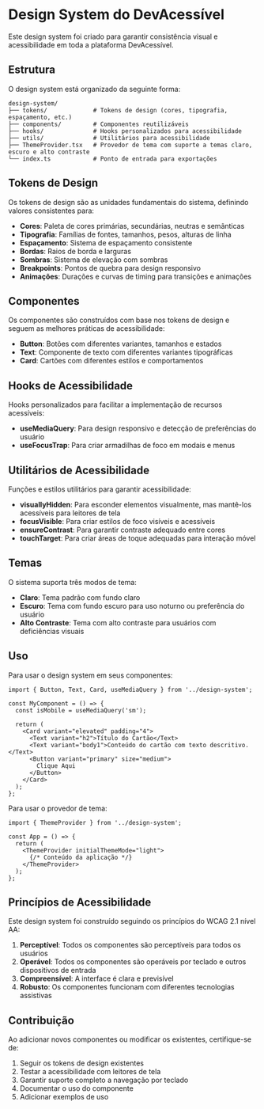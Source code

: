 # Design System do DevAcessível

Este design system foi criado para garantir consistência visual e acessibilidade em toda a plataforma DevAcessível.

## Estrutura

O design system está organizado da seguinte forma:

```
design-system/
├── tokens/             # Tokens de design (cores, tipografia, espaçamento, etc.)
├── components/         # Componentes reutilizáveis
├── hooks/              # Hooks personalizados para acessibilidade
├── utils/              # Utilitários para acessibilidade
├── ThemeProvider.tsx   # Provedor de tema com suporte a temas claro, escuro e alto contraste
└── index.ts            # Ponto de entrada para exportações
```

## Tokens de Design

Os tokens de design são as unidades fundamentais do sistema, definindo valores consistentes para:

- **Cores**: Paleta de cores primárias, secundárias, neutras e semânticas
- **Tipografia**: Famílias de fontes, tamanhos, pesos, alturas de linha
- **Espaçamento**: Sistema de espaçamento consistente
- **Bordas**: Raios de borda e larguras
- **Sombras**: Sistema de elevação com sombras
- **Breakpoints**: Pontos de quebra para design responsivo
- **Animações**: Durações e curvas de timing para transições e animações

## Componentes

Os componentes são construídos com base nos tokens de design e seguem as melhores práticas de acessibilidade:

- **Button**: Botões com diferentes variantes, tamanhos e estados
- **Text**: Componente de texto com diferentes variantes tipográficas
- **Card**: Cartões com diferentes estilos e comportamentos

## Hooks de Acessibilidade

Hooks personalizados para facilitar a implementação de recursos acessíveis:

- **useMediaQuery**: Para design responsivo e detecção de preferências do usuário
- **useFocusTrap**: Para criar armadilhas de foco em modais e menus

## Utilitários de Acessibilidade

Funções e estilos utilitários para garantir acessibilidade:

- **visuallyHidden**: Para esconder elementos visualmente, mas mantê-los acessíveis para leitores de tela
- **focusVisible**: Para criar estilos de foco visíveis e acessíveis
- **ensureContrast**: Para garantir contraste adequado entre cores
- **touchTarget**: Para criar áreas de toque adequadas para interação móvel

## Temas

O sistema suporta três modos de tema:

- **Claro**: Tema padrão com fundo claro
- **Escuro**: Tema com fundo escuro para uso noturno ou preferência do usuário
- **Alto Contraste**: Tema com alto contraste para usuários com deficiências visuais

## Uso

Para usar o design system em seus componentes:

```tsx
import { Button, Text, Card, useMediaQuery } from '../design-system';

const MyComponent = () => {
  const isMobile = useMediaQuery('sm');
  
  return (
    <Card variant="elevated" padding="4">
      <Text variant="h2">Título do Cartão</Text>
      <Text variant="body1">Conteúdo do cartão com texto descritivo.</Text>
      <Button variant="primary" size="medium">
        Clique Aqui
      </Button>
    </Card>
  );
};
```

Para usar o provedor de tema:

```tsx
import { ThemeProvider } from '../design-system';

const App = () => {
  return (
    <ThemeProvider initialThemeMode="light">
      {/* Conteúdo da aplicação */}
    </ThemeProvider>
  );
};
```

## Princípios de Acessibilidade

Este design system foi construído seguindo os princípios do WCAG 2.1 nível AA:

1. **Perceptível**: Todos os componentes são perceptíveis para todos os usuários
2. **Operável**: Todos os componentes são operáveis por teclado e outros dispositivos de entrada
3. **Compreensível**: A interface é clara e previsível
4. **Robusto**: Os componentes funcionam com diferentes tecnologias assistivas

## Contribuição

Ao adicionar novos componentes ou modificar os existentes, certifique-se de:

1. Seguir os tokens de design existentes
2. Testar a acessibilidade com leitores de tela
3. Garantir suporte completo a navegação por teclado
4. Documentar o uso do componente
5. Adicionar exemplos de uso
